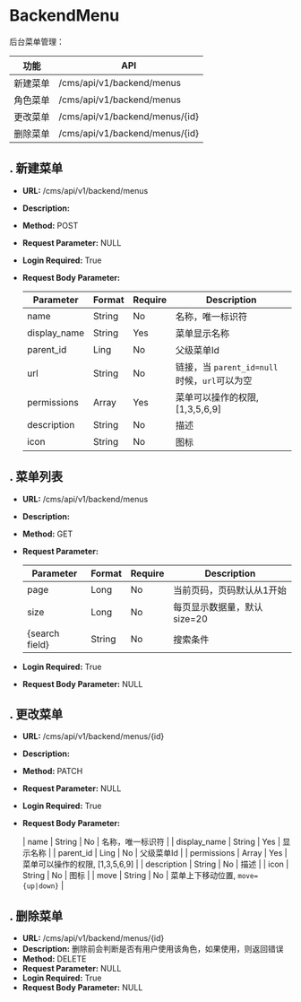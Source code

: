 # BackendMenu

后台菜单管理：

| 功能 | API |
| ------ | ------ |
| 新建菜单 | /cms/api/v1/backend/menus |
| 角色菜单 | /cms/api/v1/backend/menus |
| 更改菜单 | /cms/api/v1/backend/menus/{id} |
| 删除菜单 | /cms/api/v1/backend/menus/{id} |


## . 新建菜单

* **URL:** /cms/api/v1/backend/menus
* **Description:**
* **Method:** POST
* **Request Parameter:** NULL
* **Login Required:** True
* **Request Body Parameter:**

	| Parameter | Format | Require | Description |
	| ------ | ------ | ------ | ------ |
	| name | String | No | 名称，唯一标识符 |
	| display_name | String | Yes | 菜单显示名称 |
	| parent_id | Ling | No | 父级菜单Id |
	| url | String | No | 链接，当 `parent_id=null` 时候，`url`可以为空 |
	| permissions | Array | Yes | 菜单可以操作的权限, [1,3,5,6,9] |
	| description | String | No | 描述 |
	| icon | String | No | 图标 |


## . 菜单列表

* **URL:** /cms/api/v1/backend/menus
* **Description:**
* **Method:** GET
* **Request Parameter:**

	| Parameter | Format | Require | Description |
	| ------ | ------ | ------ | ------ |
	| page | Long | No | 当前页码，页码默认从1开始 |
	| size | Long | No | 每页显示数据量，默认 size=20 |
	| {search field} | String | No | 搜索条件 |

* **Login Required:** True
* **Request Body Parameter:** NULL


## . 更改菜单

* **URL:** /cms/api/v1/backend/menus/{id}
* **Description:**
* **Method:** PATCH
* **Request Parameter:** NULL
* **Login Required:** True
* **Request Body Parameter:**

	| name | String | No | 名称，唯一标识符 |
	| display_name | String | Yes | 显示名称 |
	| parent_id | Ling | No | 父级菜单Id |
	| permissions | Array | Yes | 菜单可以操作的权限, [1,3,5,6,9] |
	| description | String | No | 描述 |
	| icon | String | No | 图标 |
	| move | String | No | 菜单上下移动位置, `move={up|down}` |


## . 删除菜单

* **URL:** /cms/api/v1/backend/menus/{id}
* **Description:** 删除前会判断是否有用户使用该角色，如果使用，则返回错误
* **Method:** DELETE
* **Request Parameter:** NULL
* **Login Required:** True
* **Request Body Parameter:** NULL